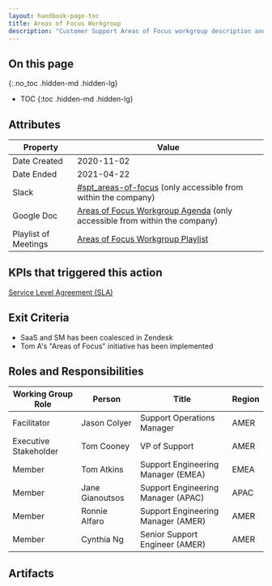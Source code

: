 ```yaml
---
layout: handbook-page-toc
title: Areas of Focus Workgroup
description: "Customer Support Areas of Focus workgroup description and overview"
---
```


## On this page
{:.no_toc .hidden-md .hidden-lg}

- TOC
{:toc .hidden-md .hidden-lg}

## Attributes

| **Property** | **Value** |
| -- | -- |
| Date Created | 2020-11-02 | 
| Date Ended | 2021-04-22 |
| Slack | [#spt_areas-of-focus](https://gitlab.slack.com/archives/C01D5LKPRPD) (only accessible from within the company) |
| Google Doc | [Areas of Focus Workgroup Agenda](https://docs.google.com/document/d/1TLub48gTRd1qD6BaqnFObY0FhwcCeQ7xU6k68XbLHoc/edit?usp=sharing) (only accessible from within the company) | 
| Playlist of Meetings | [Areas of Focus Workgroup Playlist](https://www.youtube.com/playlist?list=PL05JrBw4t0KpGlUcJK30aXkkumKoXhnxC) |

## KPIs that triggered this action

[Service Level Agreement (SLA)](https://about.gitlab.com/handbook/support/performance-indicators/#service-level-agreement-sla)

## Exit Criteria

* SaaS and SM has been coalesced in Zendesk
* Tom A's "Areas of Focus" initiative has been implemented

## Roles and Responsibilities

| **Working Group Role** | **Person** | **Title** | Region |
| -- | -- | -- | -- |
| Facilitator | Jason Colyer | Support Operations Manager | AMER | 
| Executive Stakeholder | Tom Cooney | VP of Support | AMER |
| Member | Tom Atkins | Support Engineering Manager (EMEA) |  EMEA |
| Member | Jane Gianoutsos | Support Engineering Manager (APAC) | APAC |
| Member | Ronnie Alfaro | Support Engineering Manager (AMER) | AMER |
| Member | Cynthia Ng | Senior Support Engineer (AMER) | AMER |

## Artifacts
